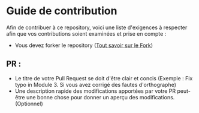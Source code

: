 # Guide de contribution

Afin de contribuer à ce repository, voici une liste d'exigences à respecter afin que vos contributions soient examinées et prise en compte :

- Vous devez forker le repository ([Tout savoir sur le Fork](https://docs.github.com/fr/pull-requests/collaborating-with-pull-requests/working-with-forks/fork-a-repo))

## PR :

- Le titre de votre Pull Request se doit d'être clair et concis (Exemple : Fix typo in Module 3. Si vous avez corrigé des fautes d'orthographe)
- Une description rapide des modifications apportées par votre PR peut-être une bonne chose pour donner un aperçu des modifications. (Optionnel)
